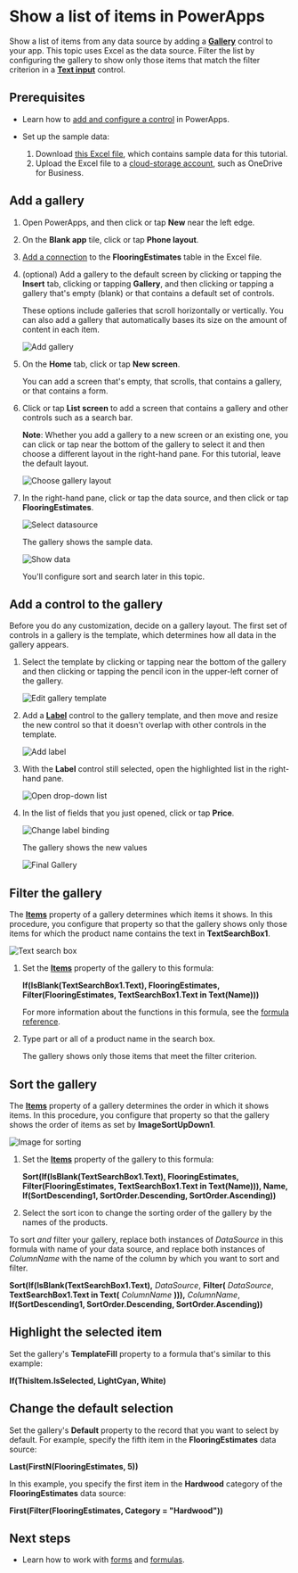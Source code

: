 <properties
    pageTitle="Show a list of items | Microsoft PowerApps"
    description="Use a gallery to show a list of items in your app, and filter the list by specifying a criterion."
    services=""
    suite="powerapps"
    documentationCenter="na"
    authors="sarafankit"
    manager="anneta"
    editor=""
    tags=""/>
<tags
    ms.service="powerapps"
    ms.devlang="na"
    ms.topic="article"
    ms.tgt_pltfrm="na"
    ms.workload="na"
    ms.date="05/02/2017"
    ms.author="ankitsar"/>

# Show a list of items in PowerApps  #
Show a list of items from any data source by adding a **[Gallery](controls/control-gallery.md)** control to your app. This topic uses Excel as the data source. Filter the list by configuring the gallery to show only those items that match the filter criterion in a **[Text input](controls/control-text-input.md)** control.

## Prerequisites ##
- Learn how to [add and configure a control](add-configure-controls.md) in PowerApps.
- Set up the sample data:

	1. Download [this Excel file](https://az787822.vo.msecnd.net/documentation/get-started-from-data/FlooringEstimates.xlsx), which contains sample data for this tutorial.
	1. Upload the Excel file to a [cloud-storage account](cloud-storage-blob-connections.md), such as OneDrive for Business.

## Add a gallery ##
1. Open PowerApps, and then click or tap **New** near the left edge.

1. On the **Blank app** tile, click or tap **Phone layout**.

1. [Add a connection](add-data-connection.md) to the **FlooringEstimates** table in the Excel file.

1. (optional) Add a gallery to the default screen by clicking or tapping the **Insert** tab, clicking or tapping **Gallery**, and then clicking or tapping a gallery that's empty (blank) or that contains a default set of controls.

	These options include galleries that scroll horizontally or vertically. You can also add a gallery that automatically bases its size on the amount of content in each item.

	![Add gallery](./media/add-gallery/gallery-dropdown.png)

1. On the **Home** tab, click or tap **New screen**.

	You can add a screen that's empty, that scrolls, that contains a gallery, or that contains a form.

1. Click or tap **List screen** to add a screen that contains a gallery and other controls such as a search bar.

	**Note**: Whether you add a gallery to a new screen or an existing one, you can click or tap near the bottom of the gallery to select it and then choose a different layout in the right-hand pane. For this tutorial, leave the default layout.

	![Choose gallery layout](./media/add-gallery/select-layout.png)

1. In the right-hand pane, click or tap the data source, and then click or tap **FlooringEstimates**.

	![Select datasource](./media/add-gallery/choose-data.png)

	The gallery shows the sample data.

	![Show data](./media/add-gallery/show-data-default.png)

	 You'll configure sort and search later in this topic.

## Add a control to the gallery ##
Before you do any customization, decide on a gallery layout. The first set of controls in a gallery is the template, which determines how all data in the gallery appears.

1. Select the template by clicking or tapping near the bottom of the gallery and then clicking or tapping the pencil icon in the upper-left corner of the gallery.

    ![Edit gallery template](./media/add-gallery/edit-item.png)

2. Add a **[Label](controls/control-text-box.md)** control to the gallery template, and then move and resize the new control so that it doesn't overlap with other controls in the template.

	![Add label](./media/add-gallery/add-text-box.png)

3. With the **Label** control still selected, open the highlighted list in the right-hand pane.

	![Open drop-down list](./media/add-gallery/open-dropdown.png)

4. In the list of fields that you just opened, click or tap **Price**.  

    ![Change label binding](./media/add-gallery/change-binding.png)

    The gallery shows the new values

    ![Final Gallery](./media/add-gallery/final-gallery.png)

## Filter the gallery ##
The **[Items](controls/properties-core.md)** property of a gallery determines which items it shows. In this procedure, you configure that property so that the gallery shows only those items for which the product name contains the text in **TextSearchBox1**.

![Text search box](./media/add-gallery/text-search-box.png)

1. Set the **[Items](controls/properties-core.md)** property of the gallery to this formula:

	**If(IsBlank(TextSearchBox1.Text), FlooringEstimates, Filter(FlooringEstimates, TextSearchBox1.Text in Text(Name)))**

	For more information about the functions in this formula, see the [formula reference](formula-reference.md).

1. Type part or all of a product name in the search box.

	The gallery shows only those items that meet the filter criterion.

## Sort the gallery ##
The **[Items](controls/properties-core.md)** property of a gallery determines the order in which it shows items. In this procedure, you configure that property so that the gallery shows the order of items as set by **ImageSortUpDown1**.

![Image for sorting](./media/add-gallery/image-sorting.png)

1. Set the **[Items](controls/properties-core.md)** property of the gallery to this formula:

    **Sort(If(IsBlank(TextSearchBox1.Text), FlooringEstimates, Filter(FlooringEstimates, TextSearchBox1.Text in Text(Name))), Name, If(SortDescending1, SortOrder.Descending, SortOrder.Ascending))**

2. Select the sort icon to change the sorting order of the gallery by the names of the products.

To sort *and* filter your gallery, replace both instances of *DataSource* in this formula with name of your data source, and replace both instances of *ColumnName* with the name of the column by which you want to sort and filter.

**Sort(If(IsBlank(TextSearchBox1.Text),** *DataSource*, **Filter(** *DataSource*, **TextSearchBox1.Text in Text(** *ColumnName* **))),** *ColumnName*, **If(SortDescending1, SortOrder.Descending, SortOrder.Ascending))**

## Highlight the selected item ##
Set the gallery's **TemplateFill** property to a formula that's similar to this example:

**If(ThisItem.IsSelected, LightCyan, White)**

## Change the default selection ##
Set the gallery's **Default** property to the record that you want to select by default. For example, specify the fifth item in the **FlooringEstimates** data source:

**Last(FirstN(FlooringEstimates, 5))**

In this example, you specify the first item in the **Hardwood** category of the **FlooringEstimates** data source:

**First(Filter(FlooringEstimates, Category = "Hardwood"))**

## Next steps ##
- Learn how to work with [forms](working-with-forms.md) and [formulas](working-with-formulas.md).
